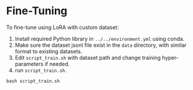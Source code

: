 # Fine-Tuning

To fine-tune using LoRA with custom dataset:
1. Install required Python library in `../../environment.yml` using conda. 
1. Make sure the dataset jsonl file exist in the `data` directory, with similar format to existing datasets.
1. Edit `script_train.sh` with dataset path and change training hyper-parameters if needed.
1. run `script_train.sh`.

```shell
bash script_train.sh
``` 